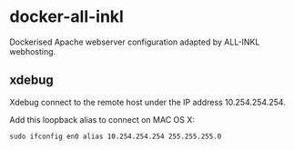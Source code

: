 # docker-all-inkl
Dockerised Apache webserver configuration adapted by ALL-INKL webhosting.

## xdebug
Xdebug connect to the remote host under the IP address 10.254.254.254.

Add this loopback alias to connect on MAC OS X:

```
sudo ifconfig en0 alias 10.254.254.254 255.255.255.0
```
